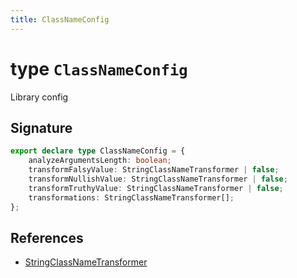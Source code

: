 ```yaml
---
title: ClassNameConfig
---
```


# type `ClassNameConfig`

Library config

## Signature


```typescript
export declare type ClassNameConfig = {
    analyzeArgumentsLength: boolean;
    transformFalsyValue: StringClassNameTransformer | false;
    transformNullishValue: StringClassNameTransformer | false;
    transformTruthyValue: StringClassNameTransformer | false;
    transformations: StringClassNameTransformer[];
};
```
## References

-  [StringClassNameTransformer](string-class-name-transformer)